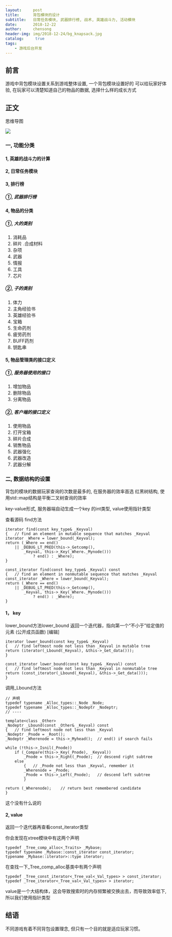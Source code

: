 ```yaml
---
layout:     post
title:      背包模块的设计
subtitle:   日常任务模块, 武器排行榜, 战术, 英雄战斗力, 活动模块
date:       2018-12-22
author:     chensong
header-img: img/2018-12-24/bg_knapsack.jpg
catalog: 	 true
tags:
    - 游戏后台开发
---
```


## 前言

游戏中背包模块设置关系到游戏整体设置, 一个背包模块设置好的 可以给玩家好体验, 在玩家可以清楚知道自己的物品的数据, 选择什么样的成长方式

## 正文

思维导图

![](https://img-blog.csdnimg.cn/20181224021519774.png?x-oss-process=image/watermark,type_ZmFuZ3poZW5naGVpdGk,shadow_10,text_aHR0cHM6Ly9ibG9nLmNzZG4ubmV0L1BvaXN4,size_16,color_FFFFFF,t_70)

### 一, 功能分类

#### 1, 英雄的战斗力的计算

#### 2, 日常任务模块

#### 3, 排行榜

##### ①, 武器排行榜

#### 4, 物品的分类
	
##### ①, 大的类别

1. 消耗品
2. 碎片 .合成材料
3. 杂项
4. 武器
5. 情报
6. 工具
7. 芯片 
		
##### ②, 子的类别

1. 体力
2. 主角经验书 
3. 英雄经验书
4. 宝箱
5. 生命药剂
6. 疲劳药剂
7. BUFF药剂
8. 钥匙串
		
#### 5, 物品管理类的接口定义

##### ①,	服务器使用的接口
		
1. 增加物品
2. 删除物品
3. 分离物品
		
##### ②,	客户端的接口定义

1. 使用物品
2. 打开宝箱
3. 碎片合成
4. 销售物品
5. 武器强化
6. 武器改造
7. 武器分解

		
### 二, 数据结构的设置

背包的模块的数据玩家查询的次数是最多的,  在服务器的效率首选 红黑树结构, 使用std::map结构是平衡二叉树查询的效率

key-value形式, 服务器端自动生成一个key 的int类型, value使用指针类型 

查看源码 find方法



```
iterator find(const key_type& _Keyval)
{	// find an element in mutable sequence that matches _Keyval
iterator _Where = lower_bound(_Keyval);
return (_Where == end()
	|| _DEBUG_LT_PRED(this->_Getcomp(),
		_Keyval, this->_Key(_Where._Mynode()))
			? end() : _Where);
}

const_iterator find(const key_type& _Keyval) const
{	// find an element in nonmutable sequence that matches _Keyval
const_iterator _Where = lower_bound(_Keyval);
return (_Where == end()
	|| _DEBUG_LT_PRED(this->_Getcomp(),
		_Keyval, this->_Key(_Where._Mynode()))
			? end() : _Where);
}
```  

#### 1， key 

lower_bound方法lower_bound 返回一个迭代器，指向第一个“不小于”给定值的元素 (公开成员函数) [编辑]

```
iterator lower_bound(const key_type& _Keyval)
{	// find leftmost node not less than _Keyval in mutable tree
return (iterator(_Lbound(_Keyval), &this->_Get_data()));
}

const_iterator lower_bound(const key_type& _Keyval) const
{	// find leftmost node not less than _Keyval in nonmutable tree
return (const_iterator(_Lbound(_Keyval), &this->_Get_data()));
}
``` 

调用_Lbound方法

```
// 声明
typedef typename _Alloc_types::_Node _Node;
typedef typename _Alloc_types::_Nodeptr _Nodeptr;
// ----

template<class _Other>
_Nodeptr _Lbound(const _Other& _Keyval) const
{	// find leftmost node not less than _Keyval
_Nodeptr _Pnode = _Root();
_Nodeptr _Wherenode = this->_Myhead();	// end() if search fails

while (!this->_Isnil(_Pnode))
	if (_Compare(this->_Key(_Pnode), _Keyval))
		_Pnode = this->_Right(_Pnode);	// descend right subtree
	else
		{	// _Pnode not less than _Keyval, remember it
		_Wherenode = _Pnode;
		_Pnode = this->_Left(_Pnode);	// descend left subtree
		}

return (_Wherenode);	// return best remembered candidate
}
```

这个没有什么说的


#### 2, value 

返回一个迭代器再查看const_iterator类型

你会发现在xtree模块中有这两个声明

```
typedef _Tree_comp_alloc<_Traits> _Mybase;
typedef typename _Mybase::const_iterator const_iterator;
typename _Mybase::iterator>::type iterator;

```
在查找一下_Tree_comp_alloc基类中有两个声明

```
typedef _Tree_const_iterator<_Tree_val<_Val_types> > const_iterator;
typedef _Tree_iterator<_Tree_val<_Val_types> > iterator;
```

value是一个大结构体，这会导致搜索时的内存频繁被交换出去，而导致效率低下, 所以我们使用指针类型


## 结语


不同游戏有着不同背包设置理念, 但只有一个目的就是适应玩家习惯。 
